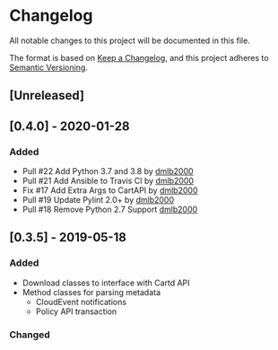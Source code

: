 # Changelog
All notable changes to this project will be documented in this file.

The format is based on [Keep a Changelog](https://keepachangelog.com/en/1.0.0/),
and this project adheres to [Semantic Versioning](https://semver.org/spec/v2.0.0.html).

## [Unreleased]

## [0.4.0] - 2020-01-28
### Added
- Pull #22 Add Python 3.7 and 3.8 by [dmlb2000](https://github.com/dmlb2000)
- Pull #21 Add Ansible to Travis CI by [dmlb2000](https://github.com/dmlb2000)
- Fix #17 Add Extra Args to CartAPI by [dmlb2000](https://github.com/dmlb2000)
- Pull #19 Update Pylint 2.0+ by [dmlb2000](https://github.com/dmlb2000)
- Pull #18 Remove Python 2.7 Support [dmlb2000](https://github.com/dmlb2000)

## [0.3.5] - 2019-05-18
### Added
- Download classes to interface with Cartd API
- Method classes for parsing metadata
  - CloudEvent notifications
  - Policy API transaction

### Changed
